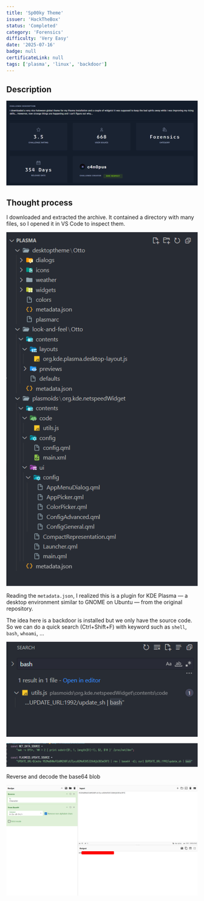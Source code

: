 ```yaml
---
title: 'Sp00ky Theme'
issuer: 'HackTheBox'
status: 'Completed'
category: 'Forensics'
difficulty: 'Very Easy'
date: '2025-07-16'
badge: null
certificateLink: null
tags: ['plasma', 'linux', 'backdoor']
---
```


## Description

![alt text](../../assets/images/HTB/Sp00ky-Theme/image.png)

## Thought process

I downloaded and extracted the archive. It contained a directory with many files, so I opened it in VS Code to inspect them.

![alt text](<../../assets/images/HTB/Sp00ky-Theme/image copy.png>)

Reading the `metadata.json`, I realized this is a plugin for KDE Plasma — a desktop environment similar to GNOME on Ubuntu — from the original repository.

The idea here is a backdoor is installed but we only have the source code. So we can do a quick search (Ctrl+Shift+F) with keyword such as `shell`, `bash`, `whoami`, ...

![alt text](<../../assets/images/HTB/Sp00ky-Theme/image copy 2.png>)

![alt text](<../../assets/images/HTB/Sp00ky-Theme/image copy 3.png>)

Reverse and decode the base64 blob

![alt text](<../../assets/images/HTB/Sp00ky-Theme/image copy 4.png>)

